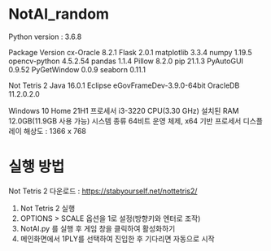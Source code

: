 # NotAI_random

Python version : 3.6.8

Package			Version
cx-Oracle		8.2.1
Flask			2.0.1
matplotlib		3.3.4
numpy			1.19.5
opencv-python	4.5.2.54
pandas			1.1.4
Pillow			8.2.0
pip				21.1.3
PyAutoGUI		0.9.52
PyGetWindow		0.0.9
seaborn			0.11.1

Not Tetris 2
Java		16.0.1
Eclipse		eGovFrameDev-3.9.0-64bit
OracleDB	11.2.0.2.0

Windows 10 Home 21H1
프로세서	i3-3220 CPU(3.30 GHz)
설치된 RAM	12.0GB(11.9GB 사용 가능)
시스템 종류	64비트 운영 체제, x64 기반 프로세서
디스플레이 해상도 : 1366 x 768


# 실행 방법

Not Tetris 2 다운로드 : https://stabyourself.net/nottetris2/

1. Not Tetris 2 실행
2. OPTIONS > SCALE 옵션을 1로 설정(방향키와 엔터로 조작)
3. NotAI.py 를 실행 후 게임 창을 클릭하여 활성화하기
4. 메인화면에서 1PLY를 선택하여 진입한 후 기다리면 자동으로 시작

